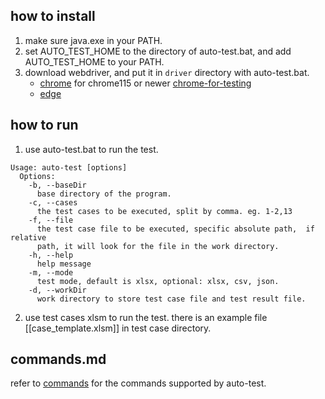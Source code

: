 ## how to install

1. make sure java.exe in your PATH.
2. set AUTO_TEST_HOME to the directory of auto-test.bat, and add AUTO_TEST_HOME to your PATH.
3. download webdriver, and put it in `driver` directory with auto-test.bat.
   - [chrome](https://chromedriver.chromium.org/downloads) for chrome115 or newer [chrome-for-testing](https://googlechromelabs.github.io/chrome-for-testing/)
   - [edge](https://developer.microsoft.com/en-us/microsoft-edge/tools/webdriver/)

## how to run
1. use auto-test.bat to run the test.
```
Usage: auto-test [options]
  Options:
    -b, --baseDir
      base directory of the program.
    -c, --cases
      the test cases to be executed, split by comma. eg. 1-2,13
    -f, --file
      the test case file to be executed, specific absolute path,  if relative
      path, it will look for the file in the work directory.
    -h, --help
      help message
    -m, --mode
      test mode, default is xlsx, optional: xlsx, csv, json.
    -d, --workDir
      work directory to store test case file and test result file.
```

2. use test cases xlsm to run the test. there is an example file [[case_template.xlsm]] in test case directory.

## commands.md

refer to [commands](doc/commands.md) for the commands supported by auto-test.

